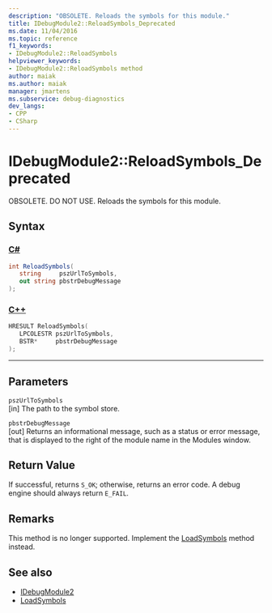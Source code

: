 ```yaml
---
description: "OBSOLETE. Reloads the symbols for this module."
title: IDebugModule2::ReloadSymbols_Deprecated
ms.date: 11/04/2016
ms.topic: reference
f1_keywords:
- IDebugModule2::ReloadSymbols
helpviewer_keywords:
- IDebugModule2::ReloadSymbols method
author: maiak
ms.author: maiak
manager: jmartens
ms.subservice: debug-diagnostics
dev_langs:
- CPP
- CSharp
---
```

# IDebugModule2::ReloadSymbols_Deprecated

OBSOLETE. DO NOT USE. Reloads the symbols for this module.

## Syntax

### [C#](#tab/csharp)
```csharp
int ReloadSymbols( 
   string     pszUrlToSymbols,
   out string pbstrDebugMessage
);
```
### [C++](#tab/cpp)
```cpp
HRESULT ReloadSymbols( 
   LPCOLESTR pszUrlToSymbols,
   BSTR*     pbstrDebugMessage
);
```
---

## Parameters
`pszUrlToSymbols`\
[in] The path to the symbol store.

`pbstrDebugMessage`\
[out] Returns an informational message, such as a status or error message, that is displayed to the right of the module name in the Modules window.

## Return Value
 If successful, returns `S_OK`; otherwise, returns an error code. A debug engine should always return `E_FAIL`.

## Remarks
 This method is no longer supported. Implement the [LoadSymbols](../../../extensibility/debugger/reference/idebugmodule3-loadsymbols.md) method instead.

## See also
- [IDebugModule2](../../../extensibility/debugger/reference/idebugmodule2.md)
- [LoadSymbols](../../../extensibility/debugger/reference/idebugmodule3-loadsymbols.md)
